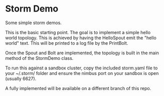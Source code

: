 Storm Demo
==========

Some simple storm demos.

This is the basic starting point. The goal is to implement a simple hello world topology. This is achieved by having the HelloSpout emit the "hello world" text. This will be printed to a log file by the PrintBolt. 

Once the Spout and Bolt are implemented, the topology is built in the main method of the StormDemo class. 

To run this against a sandbox cluster, copy the included storm.yaml file to your ~/.storm/ folder and ensure the nimbus port on your sandbox is open (usually 6627).

A fully implemented will be available on a different branch of this repo.
